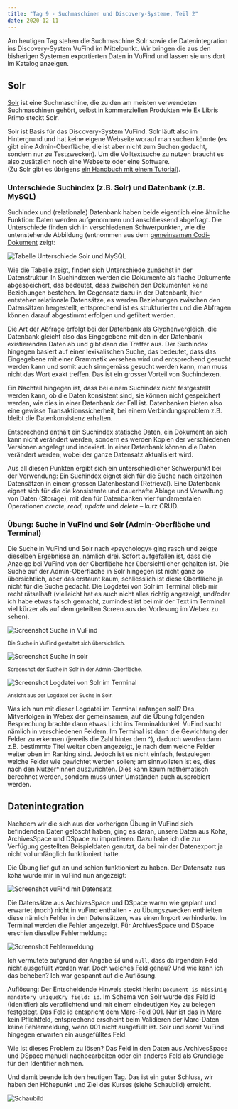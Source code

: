 ```yaml
---
title: "Tag 9 - Suchmaschinen und Discovery-Systeme, Teil 2"
date: 2020-12-11
---
```


Am heutigen Tag stehen die Suchmaschine Solr sowie die Datenintegration ins Discovery-System VuFind im Mittelpunkt. Wir bringen die aus den bisherigen Systemen exportierten Daten in VuFind und lassen sie uns dort im Katalog anzeigen.


## Solr
[Solr](https://lucene.apache.org/solr/) ist eine Suchmaschine, die zu den am meisten verwendeten Suchmaschinen gehört, selbst in kommerziellen Produkten wie Ex Libris Primo steckt Solr.

Solr ist Basis für das Discovery-System VuFind. Solr läuft also im Hintergrund und hat keine eigene Webseite worauf man suchen könnte (es gibt eine Admin-Oberfläche, die ist aber nicht zum Suchen gedacht, sondern nur zu Testzwecken). Um die Volltextsuche zu nutzen braucht es also zusätzlich noch eine Webseite oder eine Software.  
(Zu Solr gibt es übrigens [ein Handbuch mit einem Tutorial](https://lucene.apache.org/solr/guide/8_7/solr-tutorial.html)).


### Unterschiede Suchindex (z.B. Solr) und Datenbank (z.B. MySQL)
Suchindex und (relationale) Datenbank haben beide eigentlich eine ähnliche Funktion: Daten werden aufgenommen und anschliessend abgefragt. Die Unterschiede finden sich in verschiedenen Schwerpunkten, wie die untenstehende Abbildung (entnommen aus dem [gemeinsamen Codi-Dokument](https://pad.gwdg.de/Ljg_kz-LR-C27vVEQrbZ5w?view) zeigt:

![Tabelle Unterschiede Solr und MySQL](https://pad.gwdg.de/uploads/upload_c01e940e9a9f9395058b17d64d8c1ca9.png)

Wie die Tabelle zeigt, finden sich Unterschiede zunächst in der Datenstruktur. In Suchindexen werden die Dokumente als flache Dokumente abgespeichert, das bedeutet, dass zwischen den Dokumenten keine Beziehungen bestehen. Im Gegensatz dazu in der Datenbank, hier entstehen relationale Datensätze, es werden Beziehungen zwischen den Datensätzen hergestellt, entsprechend ist es strukturierter und die Abfragen können darauf abgestimmt erfolgen und gefiltert werden.

Die Art der Abfrage erfolgt bei der Datenbank als Glyphenvergleich, die Datenbank gleicht also das Eingegebene mit den in der Datenbank existierenden Daten ab und gibt dann die Treffer aus. Der Suchindex hingegen basiert auf einer lexikalischen Suche, das bedeutet, dass das Eingegebene mit einer Grammatik versehen wird und entsprechend gesucht werden kann und somit auch sinngemäss gesucht werden kann, man muss nicht das Wort exakt treffen. Das ist ein grosser Vorteil von Suchindexen.

Ein Nachteil hingegen ist, dass bei einem Suchindex nicht festgestellt werden kann, ob die Daten konsistent sind, sie können nicht gespeichert werden, wie dies in einer Datenbank der Fall ist. Datenbanken bieten also eine gewisse Transaktionssicherheit, bei einem Verbindungsproblem z.B. bleibt die Datenkonsistenz erhalten.

Entsprechend enthält ein Suchindex statische Daten, ein Dokument an sich kann nicht verändert werden, sondern es werden Kopien der verschiedenen Versionen angelegt und indexiert. In einer Datenbank können die Daten verändert werden, wobei der ganze Datensatz aktualisiert wird.

Aus all diesen Punkten ergibt sich ein unterschiedlicher Schwerpunkt bei der Verwendung: Ein Suchindex eignet sich für die Suche nach einzelnen Datensätzen in einem grossen Datenbestand (Retrieval). Eine Datenbank eignet sich für die die konsistente und dauerhafte Ablage und Verwaltung von Daten (Storage), mit den für Datenbanken vier fundamentalen Operationen *create*, *read*, *update* und *delete* – kurz CRUD.

### Übung: Suche in VuFind und Solr (Admin-Oberfläche und Terminal)
Die Suche in VuFind und Solr nach «psychology» ging rasch und zeigte dieselben Ergebnisse an, nämlich drei. Sofort aufgefallen ist, dass die Anzeige bei VuFind von der Oberfläche her übersichtlicher gehalten ist. Die Suche auf der Admin-Oberfläche in Solr hingegen ist nicht ganz so übersichtlich, aber das erstaunt kaum, schliesslich ist diese Oberfläche ja nicht für die Suche gedacht. Die Logdatei von Solr im Terminal blieb mir recht rätselhaft (vielleicht hat es auch nicht alles richtig angezeigt, und/oder ich habe etwas falsch gemacht, zumindest ist bei mir der Text im Terminal viel kürzer als auf dem geteilten Screen aus der Vorlesung im Webex zu sehen).

![Screenshot Suche in VuFind](https://pad.gwdg.de/uploads/upload_e57b690e519a51b784fd4b865ca15ae5.png)

<small>Die Suche in VuFind gestaltet sich übersichtlich.</small>


![Screenshot Suche in solr](https://pad.gwdg.de/uploads/upload_9b6da9f4edffa10c06302713eeef6e3a.png)

<small>Screenshot der Suche in Solr in der Admin-Oberfläche.</small>


![Screenshot Logdatei von Solr im Terminal](https://pad.gwdg.de/uploads/upload_a10b0cc9a44165b4799327a531e08e99.png)

<small>Ansicht aus der Logdatei der Suche in Solr.</small>

Was ich nun mit dieser Logdatei im Terminal anfangen soll? Das Mitverfolgen in Webex der gemeinsamen, auf die Übung folgenden Besprechung brachte dann etwas Licht ins Terminaldunkel: VuFind sucht nämlich in verschiedenen Feldern. Im Terminal ist dann die Gewichtung der Felder zu erkennen (jeweils die Zahl hinter dem ^), dadurch werden dann z.B. bestimmte Titel weiter oben angezeigt, je nach dem welche Felder weiter oben im Ranking sind. Jedoch ist es nicht einfach, festzulegen welche Felder wie gewichtet werden sollen; am sinnvollsten ist es, dies nach den Nutzer\*innen auszurichten. Dies kann kaum mathematisch berechnet werden, sondern muss unter Umständen auch ausprobiert werden.


## Datenintegration
Nachdem wir die sich aus der vorherigen Übung in VuFind sich befindenden Daten gelöscht haben, ging es daran, unsere Daten aus Koha, ArchivesSpace und DSpace zu importieren. Dazu habe ich die zur Verfügung gestellten Beispieldaten genutzt, da bei mir der Datenexport ja nicht vollumfänglich funktioniert hatte.

Die Übung lief gut an und schien funktioniert zu haben. Der Datensatz aus koha wurde mir in vuFind nun angezeigt:

![Screenshot vuFind mit Datensatz](https://pad.gwdg.de/uploads/upload_edee376c6829e63c2e3a812d00fe6c9f.png)

Die Datensätze aus ArchivesSpace und DSpace waren wie geplant und erwartet (noch) nicht in vuFind enthalten - zu Übungszwecken enthielten diese nämlich Fehler in den Datensätzen, was einen Import verhinderte. Im Terminal werden die Fehler angezeigt. Für ArchivesSpace und DSpace erschien dieselbe Fehlermeldung:

![Screenshot Fehlermeldung](https://pad.gwdg.de/uploads/upload_332f5b4be96775e06cbe9f7f8bf54bce.png)

Ich vermutete aufgrund der Angabe `id` und `null`, dass da irgendein Feld nicht ausgefüllt worden war. Doch welches Feld genau? Und wie kann ich das beheben? Ich war gespannt auf die Auflösung.


Auflösung: Der Entscheidende Hinweis steckt hierin: `Document is missinig mandatory uniqueKry field: id`. Im Schema von Solr wurde das Feld id (Idenitfier) als verpflichtend und mit einem eindeutigen Key zu belegen festgelegt. Das Feld id entspricht dem Marc-Feld 001. Nur ist das in Marc kein Pflichtfeld, entsprechend erscheint beim Validieren der Marc-Daten keine Fehlermeldung, wenn 001 nicht ausgefüllt ist. Solr und somit VuFind hingegen erwarten ein ausgefülltes Feld.

Wie ist dieses Problem zu lösen? Das Feld in den Daten aus ArchivesSpace und DSpace manuell nachbearbeiten oder ein anderes Feld als Grundlage für den Identifier nehmen.

Und damit beende ich den heutigen Tag. Das ist ein guter Schluss, wir haben den Höhepunkt und Ziel des Kurses (siehe Schaubild) erreicht.

![Schaubild](https://pad.gwdg.de/uploads/upload_14e449a0dc7717981b309e72fa078fd7.png)

